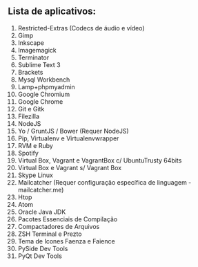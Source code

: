 ## Lista de aplicativos:

1. Restricted-Extras (Codecs de áudio e vídeo)
1. Gimp
1. Inkscape
1. Imagemagick
1. Terminator
1. Sublime Text 3
1. Brackets
1. Mysql Workbench
1. Lamp+phpmyadmin
1. Google Chromium
1. Google Chrome
1. Git e Gitk
1. Filezilla
1. NodeJS
1. Yo / GruntJS / Bower (Requer NodeJS)
1. Pip, Virtualenv e Virtualenvwrapper
1. RVM e Ruby
1. Spotify
1. Virtual Box, Vagrant e VagrantBox c/ UbuntuTrusty 64bits
1. Virtual Box e Vagrant s/ Vagrant Box
1. Skype Linux
1. Mailcatcher (Requer configuração específica de linguagem - mailcatcher.me)
1. Htop
1. Atom
1. Oracle Java JDK
1. Pacotes Essenciais de Compilação
1. Compactadores de Arquivos
1. ZSH Terminal e Prezto
1. Tema de Icones Faenza e Faience
1. PySide Dev Tools
1. PyQt Dev Tools
